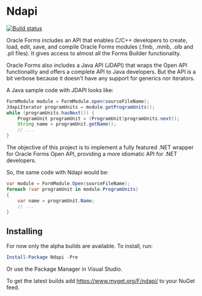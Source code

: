 Ndapi
=====

[![Build status](https://ci.appveyor.com/api/projects/status/sm2f9vamtugb4tc0?svg=true)](https://ci.appveyor.com/project/felipebz/ndapi)

Oracle Forms includes an API that enables C/C++ developers to create, load, edit, save, and compile Oracle Forms modules (.fmb, .mmb, .olb and .pll files). It gives access to almost all the Forms Builder functionality.

Oracle Forms also includes a Java API (JDAPI) that wraps the Open API functionality and offers a complete API to Java developers. But the API is a bit verbose because it doesn't have any support for generics nor iterators.

A Java sample code with JDAPI looks like:

```java
FormModule module = FormModule.open(sourceFileName);
JdapiIterator programUnits = module.getProgramUnits();
while (programUnits.hasNext()) {
    ProgramUnit programUnit = (ProgramUnit)programUnits.next();
    String name = programUnit.getName();
    // ...
}
```

The objective of this project is to implement a fully featured .NET wrapper for Oracle Forms Open API, providing a more idiomatic API for .NET developers. 

So, the same code with Ndapi would be:

```csharp
var module = FormModule.Open(sourceFileName);
foreach (var programUnit in module.ProgramUnits)
{
    var name = programUnit.Name;
    // ...
}
```

Installing
----------

For now only the alpha builds are available. To install, run:

```powershell
Install-Package Ndapi -Pre
```

Or use the Package Manager in Visual Studio.

To get the latest builds add https://www.myget.org/F/ndapi/ to your NuGet feed.
